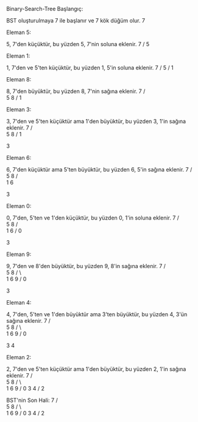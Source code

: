 Binary-Search-Tree
Başlangıç:

BST oluşturulmaya 7 ile başlanır ve 7 kök düğüm olur.
7

Eleman 5:

5, 7'den küçüktür, bu yüzden 5, 7'nin soluna eklenir.
7
/
5

Eleman 1:

1, 7'den ve 5'ten küçüktür, bu yüzden 1, 5'in soluna eklenir.
7
/
5
/
1

Eleman 8:

8, 7'den büyüktür, bu yüzden 8, 7'nin sağına eklenir.
7
/ \
5 8
/
1

Eleman 3:

3, 7'den ve 5'ten küçüktür ama 1'den büyüktür, bu yüzden 3, 1'in sağına eklenir.
7
/ \
5 8
/
1

3

Eleman 6:

6, 7'den küçüktür ama 5'ten büyüktür, bu yüzden 6, 5'in sağına eklenir.
7
/ \
5 8
/ \
1 6

3

Eleman 0:

0, 7'den, 5'ten ve 1'den küçüktür, bu yüzden 0, 1'in soluna eklenir.
7
/ \
5 8
/ \
1 6
/
0

3

Eleman 9:

9, 7'den ve 8'den büyüktür, bu yüzden 9, 8'in sağına eklenir.
7
/ \
5 8
/ \ \
1 6 9
/
0

3

Eleman 4:

4, 7'den, 5'ten ve 1'den büyüktür ama 3'ten büyüktür, bu yüzden 4, 3'ün sağına eklenir.
7
/ \
5 8
/ \ \
1 6 9
/
0

3
4

Eleman 2:

2, 7'den ve 5'ten küçüktür ama 1'den büyüktür, bu yüzden 2, 1'in sağına eklenir.
7
/ \
5 8
/ \ \
1 6 9
/
0 3
4 / 2

BST'nin Son Hali:
7
/ \
5 8
/ \ \
1 6 9
/
0 3
4 / 2


